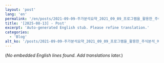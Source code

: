 ```yaml
---
layout: 'post'
lang: 'en'
permalink: '/en/posts/2021-09-09-주가분석요약_2021_09_09_프로그램을_활용한_주식분석_예상결과_19_50_26/'
title: '[2025-08-13] - Post'
excerpt: 'Auto-generated English stub. Please refine translation.'
categories:
  - 'Blog'
alt_ko: '/posts/2021-09-09-주가분석요약_2021_09_09_프로그램을_활용한_주식분석_예상결과_19_50_26/'
---
```


(*No embedded English lines found. Add translations later.*)
